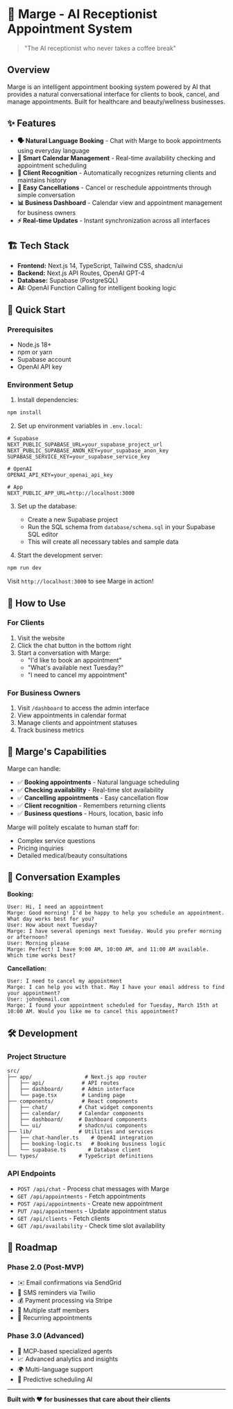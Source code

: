 # 🤖 Marge - AI Receptionist Appointment System

> "The AI receptionist who never takes a coffee break"

## Overview

Marge is an intelligent appointment booking system powered by AI that provides a natural conversational interface for clients to book, cancel, and manage appointments. Built for healthcare and beauty/wellness businesses.

## ✨ Features

- **🗣️ Natural Language Booking** - Chat with Marge to book appointments using everyday language
- **📅 Smart Calendar Management** - Real-time availability checking and appointment scheduling
- **👥 Client Recognition** - Automatically recognizes returning clients and maintains history
- **🔄 Easy Cancellations** - Cancel or reschedule appointments through simple conversation
- **📊 Business Dashboard** - Calendar view and appointment management for business owners
- **⚡ Real-time Updates** - Instant synchronization across all interfaces

## 🏗️ Tech Stack

- **Frontend:** Next.js 14, TypeScript, Tailwind CSS, shadcn/ui
- **Backend:** Next.js API Routes, OpenAI GPT-4
- **Database:** Supabase (PostgreSQL)
- **AI:** OpenAI Function Calling for intelligent booking logic

## 🚀 Quick Start

### Prerequisites

- Node.js 18+ 
- npm or yarn
- Supabase account
- OpenAI API key

### Environment Setup

1. Install dependencies:
```bash
npm install
```

2. Set up environment variables in `.env.local`:
```env
# Supabase
NEXT_PUBLIC_SUPABASE_URL=your_supabase_project_url
NEXT_PUBLIC_SUPABASE_ANON_KEY=your_supabase_anon_key
SUPABASE_SERVICE_KEY=your_supabase_service_key

# OpenAI
OPENAI_API_KEY=your_openai_api_key

# App
NEXT_PUBLIC_APP_URL=http://localhost:3000
```

3. Set up the database:
   - Create a new Supabase project
   - Run the SQL schema from `database/schema.sql` in your Supabase SQL editor
   - This will create all necessary tables and sample data

4. Start the development server:
```bash
npm run dev
```

Visit `http://localhost:3000` to see Marge in action!

## 📖 How to Use

### For Clients
1. Visit the website
2. Click the chat button in the bottom right
3. Start a conversation with Marge:
   - "I'd like to book an appointment"
   - "What's available next Tuesday?"
   - "I need to cancel my appointment"

### For Business Owners
1. Visit `/dashboard` to access the admin interface
2. View appointments in calendar format
3. Manage clients and appointment statuses
4. Track business metrics

## 🤖 Marge's Capabilities

Marge can handle:

- ✅ **Booking appointments** - Natural language scheduling
- ✅ **Checking availability** - Real-time slot availability
- ✅ **Cancelling appointments** - Easy cancellation flow
- ✅ **Client recognition** - Remembers returning clients
- ✅ **Business questions** - Hours, location, basic info

Marge will politely escalate to human staff for:
- Complex service questions
- Pricing inquiries
- Detailed medical/beauty consultations

## 🎯 Conversation Examples

**Booking:**
```
User: Hi, I need an appointment
Marge: Good morning! I'd be happy to help you schedule an appointment. What day works best for you?
User: How about next Tuesday?
Marge: I have several openings next Tuesday. Would you prefer morning or afternoon?
User: Morning please
Marge: Perfect! I have 9:00 AM, 10:00 AM, and 11:00 AM available. Which time works best?
```

**Cancellation:**
```
User: I need to cancel my appointment
Marge: I can help you with that. May I have your email address to find your appointment?
User: john@email.com
Marge: I found your appointment scheduled for Tuesday, March 15th at 10:00 AM. Would you like me to cancel this appointment?
```

## 🛠️ Development

### Project Structure
```
src/
├── app/                 # Next.js app router
│   ├── api/            # API routes
│   ├── dashboard/      # Admin interface
│   └── page.tsx        # Landing page
├── components/         # React components
│   ├── chat/          # Chat widget components
│   ├── calendar/      # Calendar components
│   ├── dashboard/     # Dashboard components
│   └── ui/            # shadcn/ui components
├── lib/               # Utilities and services
│   ├── chat-handler.ts    # OpenAI integration
│   ├── booking-logic.ts   # Booking business logic
│   └── supabase.ts       # Database client
└── types/             # TypeScript definitions
```

### API Endpoints

- `POST /api/chat` - Process chat messages with Marge
- `GET /api/appointments` - Fetch appointments
- `POST /api/appointments` - Create new appointment
- `PUT /api/appointments` - Update appointment status
- `GET /api/clients` - Fetch clients
- `GET /api/availability` - Check time slot availability

## 🔮 Roadmap

### Phase 2.0 (Post-MVP)
- ✉️ Email confirmations via SendGrid
- 📱 SMS reminders via Twilio  
- 💰 Payment processing via Stripe
- 👥 Multiple staff members
- 🔄 Recurring appointments

### Phase 3.0 (Advanced)
- 🧠 MCP-based specialized agents
- 📈 Advanced analytics and insights
- 🌍 Multi-language support
- 🔮 Predictive scheduling AI

---

**Built with ❤️ for businesses that care about their clients**
